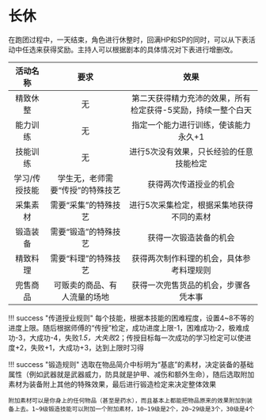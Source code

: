 # 长休

在跑团过程中，一天结束，角色进行休整时，回满HP和SP的同时，可以从下表活动中任选来获得奖励。主持人可以根据剧本的具体情况对下表进行增删改。

活动名称|要求|效果
:--:|:--:|:--:
精致休整|无|第二天获得精力充沛的效果，所有检定获得-5奖励，持续一整个白天
能力训练|无|指定一个能力进行训练，使该能力永久+1
技能训练|无|进行5次没有效果，只长经验的任意技能检定
学习/传授技能|学生无，老师需要“传授”的特殊技艺|获得两次传道授业的机会
采集素材|需要“采集”的特殊技艺|进行5次采集检定，根据采集地获得不同的素材
锻造装备|需要“锻造”的特殊技艺|获得一次锻造装备的机会
精致料理|需要“料理”的特殊技艺|获得两次制作料理的机会，具体参考料理规则
兜售商品|可贩卖的商品、有人流量的场地|获得一次兜售货品的机会，步骤各凭本事

!!! success "传道授业规则"
    每个技能，根据本技能的困难程度，设置4~8不等的进度上限。随后根据师傅的“传授”检定，成功进度上限-1，困难成功-2，极难成功-3，大成功-4，失败*1.5，大失败*2；传授目标每一次成功的学习检定可以使进度+2，失败+1，大成功+3，达到上限时习得

!!! success "锻造规则"
    选取在物品简介中标明为“基底”的素材，决定装备的基础属性（例如武器就是武器威力，防具就是护甲、减伤和额外生命），随后选取附加素材为装备附上其他的特殊效果，最后进行锻造检定来决定整体效果

    附加素材可以是你身上的任何物品（甚至是药水），而且基本上都能把物品原来的效果附加到装备上去。1~9级锻造技能可以附加一个附加素材，10~19级是2个，20~29级是3个，30级是4个